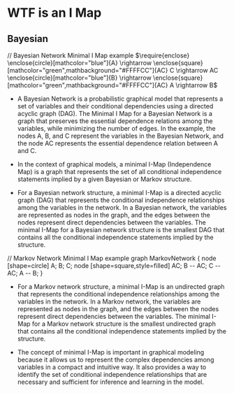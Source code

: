 # WTF is an I Map

## Bayesian

// Bayesian Network Minimal I Map example
$\require{enclose}
\enclose{circle}[mathcolor="blue"]{A} \rightarrow \enclose{square}[mathcolor="green",mathbackground="#FFFFCC"]{AC}
C \rightarrow AC
\enclose{circle}[mathcolor="blue"]{B} \rightarrow \enclose{square}[mathcolor="green",mathbackground="#FFFFCC"]{AC}
A \rightarrow B$


* A Bayesian Network is a probabilistic graphical model that represents a set of variables and their conditional dependencies using a directed acyclic graph (DAG).
The Minimal I Map for a Bayesian Network is a graph that preserves the essential dependence relations among the variables, while minimizing the number of edges.
In the example, the nodes A, B, and C represent the variables in the Bayesian Network, and the node AC represents the essential dependence relation between A and C.

* In the context of graphical models, a minimal I-Map (Independence Map) is a graph that represents the set of all conditional independence statements implied by a given Bayesian or Markov structure.

* For a Bayesian network structure, a minimal I-Map is a directed acyclic graph (DAG) that represents the conditional independence relationships among the variables in the network. In a Bayesian network, the variables are represented as nodes in the graph, and the edges between the nodes represent direct dependencies between the variables. The minimal I-Map for a Bayesian network structure is the smallest DAG that contains all the conditional independence statements implied by the structure.

// Markov Network Minimal I Map example
graph MarkovNetwork {
  node [shape=circle]
  A;
  B;
  C;
  node [shape=square,style=filled]
  AC;
  B -- AC;
  C -- AC;
  A -- B;
}


* For a Markov network structure, a minimal I-Map is an undirected graph that represents the conditional independence relationships among the variables in the network. In a Markov network, the variables are represented as nodes in the graph, and the edges between the nodes represent direct dependencies between the variables. The minimal I-Map for a Markov network structure is the smallest undirected graph that contains all the conditional independence statements implied by the structure.

* The concept of minimal I-Map is important in graphical modeling because it allows us to represent the complex dependencies among variables in a compact and intuitive way. It also provides a way to identify the set of conditional independence relationships that are necessary and sufficient for inference and learning in the model.
